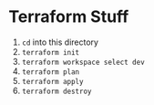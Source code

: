# Terraform Stuff

1.  `cd` into this directory
1.  `terraform init`
1.  `terraform workspace select dev`
1.  `terraform plan`
1.  `terraform apply`
1.  `terraform destroy`
